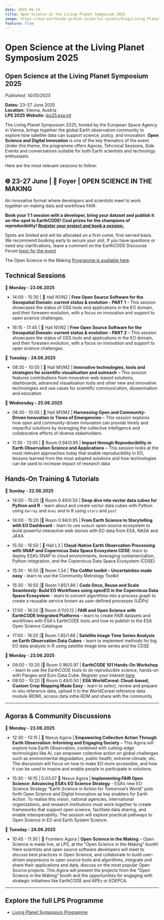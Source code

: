 ```yaml
---
date: 2025-05-14
title: Open Science at the Living Planet Symposium 2025
image: https://esa-earthcode.github.io/portal-assets/blog/Living_Planet_Symposium_2025_pillars-4170729331.jpg
feature: true
---
```


# Open Science at the Living Planet Symposium 2025 <!--{ as="img" mode="hero" src="https://esa-earthcode.github.io/portal-assets/blog/Living_Planet_Symposium_2025_pillars-4170729331.jpg" }-->

## Open Science at the Living Planet Symposium 2025
*Published: 14/05/2025*

**Dates:** 23–27 June 2025  
**Location:** Vienna, Austria  
**LPS 2025 Website:** [lps25.esa.int](https://lps25.esa.int/)

The Living Planet Symposium 2025, hosted by the European Space Agency in Vienna, brings together the global Earth observation community to explore how satellite data can support science, policy, and innovation. **Open Science and Digital Innovation** is one of the key thematics of the event. Under this theme, the programme offers Agoras, Tehcnical Sessions, Side Events and conversations suitable for both Earth scientists and technology enthusiasts. 

Here are the most relevant sessions to follow:

## 🌐 23-27 June | 📍 Foyer | OPEN SCIENCE IN THE MAKING

 An innovative format where developers and scientists meet to work together on making data and workflows FAIR.
 
 **Book your 1:1 session with a developer, bring your dataset and publish it on-the-spot to EarthCODE! Cool prizes for the champions of reproducibility! [Register your project and book a session.](https://forms.office.com/e/Rzh5TTU1uh)**

Spots are limited and will be allocated on a first-come, first-served basis. We recommend booking early to secure your slot. If you have questions or need any clarifications, leave a comment on the EarthCODE Discourse Forum [topic for the event](https://discourse-earthcode.eox.at/t/publish-your-project-s-data-at-lps-2025/80)

The Open Science in the Making [Programme is available here](https://earthcode.esa.int/blog/open-science-in-the-making).
  
## Technical Sessions

 📆 **Monday - 23.06.2025**

- 14:00 - 15:30 | 📍 Hall N1/N2 | **Free Open Source Software for the Geospatial Domain: current status & evolution - PART 1** –  This session showcases the status of OSS tools and applications in the EO domain, and their foreseen evolution, with a focus on innovation and support to open science challenges.

- 16:15 - 17:45 | 📍 Hall N1/N2 | **Free Open Source Software for the Geospatial Domain: current status & evolution - PART 2** –  This session showcases the status of OSS tools and applications in the EO domain, and their foreseen evolution, with a focus on innovation and support to open science challenges.

📆 **Tuesday - 24.06.2025**

- 08:30 - 10:05 | 📍 Hall M1/M2 | **Innovative technologies, tools and strategies for scientific visualisation and outreach** –  This session features contributions from innovative web-based solutions, dashboards, advanced visualisation tools and other new and innovative technologies and use cases for scientific communication, dissemination and education.

📆 **Wednesday - 25.06.2025**

- 08:30 - 10:05 | 📍 Hall M1/M2 | **Harnessing Open and Community-Driven Innovation in Times of Emergencies** –  This session explores how open and community-driven innovation can provide timely and impactful solutions by leveraging the collective intelligence and collaborative efforts of diverse stakeholders.

- 11:30 - 13:00 | 📍 Room 0.94/0.95 | **Impact through Reproducibility in Earth Observation Science and Applications** –  This session looks at the most relevant approaches today that enable reproducibility in EO, lessons learned from the most adopted solutions and how technologies can be used to increase impact of research data

## Hands-On Training & Tutorials

 📆 **Sunday - 22.06.2025**

- 14:00 - 15:20 |📍 Room 0.49/0.50 | **Deep dive into vector data cubes for Python and R** - learn about and create vector data cubes with Python using `Xarray` and `Xvec` and in R using `stars` and `post`

- 14:00 - 15:20 |📍 Room 0.94/0.95 | **From Earth Science to Storytelling with EO Dashboard** - learn to use `eodash` open-source ecosystem to build powerful interactive web stories with EO data from ESA, NASA and JAXA

- 15:30 - 16:50 | 📍 Hall L3 | **Cloud-Native Earth Observation Processing with SNAP and Copernicus Data Space Ecosystem CDSE**: learn to deploy ESA’s SNAP in cloud environments, leveraging containerization, Python integration, and the Copernicus Data Space Ecosystem (CDSE)
  
- 15:30 - 16:50 |📍 Room 1.34 | **The CoMet toolkit – Uncertainties made easy** - learn to use the Community Metrology Toolkit

- 15:30 - 16:50 |📍 Room 1.85/1.86 | **Code Once, Reuse and Scale Seamlessly: Build EO Workflows using openEO in the Copernicus Data Space Ecosystem** - learn to convert algorithms into a process graph to create a reusable service known as user-defined processes (UDPs)

- 17:00 - 18:20 |📍 Room 0.11/0.12 | **FAIR and Open Science with EarthCODE Integrated Platforms** – learn to create FAIR datasets and workflows with ESA's EarthCODE tools and how to publish to the ESA Open Science Catalogue

- 17:00 - 18:20 |📍 Room 1.85/1.86 | **Satellite Image Time Series Analysis on Earth Observation Data Cubes** - learn to implement methods for big EO data analysis in R using satellite image time series and the CDSE

 📆 **Monday - 23.06.2025**

- 09:00 - 10:20 |📍 Room 0.96/0.97 | **EarthCODE 101 Hands-On Workshop** - learn to use the EarthCODE tools to do reproducible science, hands-on with Pangeo and Euro Data Cube. Register your interest [here](https://forms.office.com/e/jAB9YLjgY0)
- 09:00 - 10:20 |📍 Room 0.49/0.50 | **ESA WorldCereal: Cloud-based, Custom Crop Mapping Made Easy** - learn to select, review and prepare in-situ reference data, upload it to the WorldCereal reference data module (RDM), access data inthe RDM and share with the community 
---

## Agoras & Community Discussions

📆 **Monday - 23.06.2025**

-   12:30 - 13:15 | 📍 Nexus Agora | **Empowering Collective Action Through Earth Observation: Informing and Engaging Society** – This Agora will explore how Earth Observation, combined with cutting-edge technologies like AI, can empower collective action on global challenges such as environmental degradation, public health, extreme climate, etc. The discussion  will focus on how to make EO more accessible, and how it can be used to inspire and enable people to participate in solutions.

- 15:30 - 16:15 | D.03.07 📍 Nexus Agora | **Implementing FAIR Open Science: Advancing ESA’s EO Science Strategy** - ESA’s new EO Science Strategy “Earth Science in Action for Tomorrow’s World” puts forth Open Science and Digital Innovation as key enablers for Earth Action. To realise this vision, national agencies, international organizations, and research institutions must work together to create frameworks that support open science, facilitate data sharing, and enable interoperability. The session will explore practical pathways to Open Science in EO and Earth System Science. 

📆 **Tuesday - 24.06.2025**

-   10:45 - 11:30 | 📍 Frontiers Agora | **Open Science in the Making** – Open Science is made live, at LPS, at the “Open Science in the Making” booth! Here scientists and open source software developers will meet to discuss best practices in Open Science, and collaborate to build user-driven expansions to open source tools and algorithms, integrate and share their applications and data, discuss on the most popular Open Source projects. This Agora will present the projects from the “Open Science in the Making” booth and the opportunities for engaging with strategic initiatives like EarthCODE and APEx or EOEPCA.
---


## Explore the full LPS Programme

- [Living Planet Symposium Programme](https://lps25.esa.int/programme/)  

